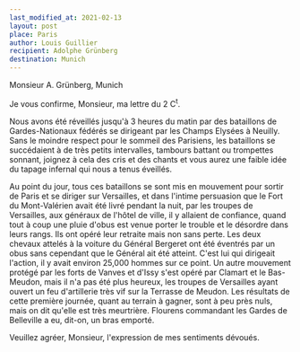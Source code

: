 ```yaml
---
last_modified_at: 2021-02-13
layout: post
place: Paris
author: Louis Guillier
recipient: Adolphe Grünberg
destination: Munich
---
```


Monsieur A. Grünberg, Munich

Je vous confirme, Monsieur, ma lettre du 2 C<sup>t</sup>.

Nous avons été réveillés jusqu'à 3 heures du matin par des bataillons de
Gardes-Nationaux fédérés se dirigeant par les Champs Elysées à Neuilly.
Sans le moindre respect pour le sommeil des Parisiens, les bataillons se
succédaient à de très petits intervalles, tambours battant ou trompettes
sonnant, joignez à cela des cris et des chants et vous aurez une faible idée du
tapage infernal qui nous a tenus éveillés.

Au point du jour, tous ces bataillons se sont mis en mouvement pour sortir de
Paris et se diriger sur Versailles, et dans l'intime persuasion que le Fort du
Mont-Valérien avait été livré pendant la nuit, par les troupes de Versailles,
aux généraux de l'hôtel de ville, il y allaient de confiance, quand tout à coup
une pluie d'obus est venue porter le trouble et le désordre dans leurs rangs.
Ils ont opéré leur retraite mais non sans perte.
Les deux chevaux attelés à la voiture du Général Bergeret ont été éventrés par
un obus sans cependant que le Général ait été atteint.
C'est lui qui dirigeait l'action, il y avait environ 25,000 hommes sur ce
point.
Un autre mouvement protégé par les forts de Vanves et d'Issy s'est opéré par
Clamart et le Bas-Meudon, mais il n'a pas été plus heureux, les troupes de
Versailles ayant ouvert un feu d'artillerie très vif sur la Terrasse de Meudon.
Les résultats de cette première journée, quant au terrain à gagner, sont à peu
près nuls, mais on dit qu'elle est très meurtrière.
Flourens commandant les Gardes de Belleville a eu, dit-on, un bras emporté.

Veuillez agréer, Monsieur, l'expression de mes sentiments dévoués.
